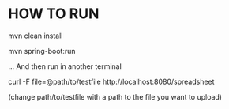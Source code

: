 # HOW TO RUN

mvn clean install

mvn spring-boot:run



... And then run in another terminal

curl -F file=@path/to/testfile http://localhost:8080/spreadsheet

(change path/to/testfile with a path to the file you want to upload)
